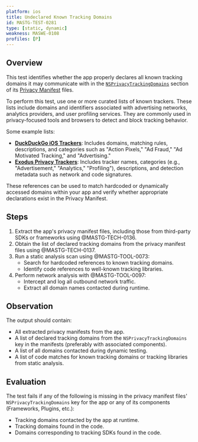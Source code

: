 ```yaml
---
platform: ios
title: Undeclared Known Tracking Domains
id: MASTG-TEST-0281
type: [static, dynamic]
weakness: MASWE-0108
profiles: [P]
---
```


## Overview

This test identifies whether the app properly declares all known tracking domains it may communicate with in the [`NSPrivacyTrackingDomains`](https://developer.apple.com/documentation/bundleresources/app-privacy-configuration/nsprivacytrackingdomains) section of its [Privacy Manifest](https://developer.apple.com/documentation/bundleresources/privacy_manifest_files) files.

To perform this test, use one or more curated lists of known trackers. These lists include domains and identifiers associated with advertising networks, analytics providers, and user profiling services. They are commonly used in privacy-focused tools and browsers to detect and block tracking behavior.

Some example lists:

- **[DuckDuckGo iOS Trackers](https://github.com/duckduckgo/tracker-blocklists/blob/main/web/v5/ios-tds.json)**: Includes domains, matching rules, descriptions, and categories such as "Action Pixels," "Ad Fraud," "Ad Motivated Tracking," and "Advertising."
- **[Exodus Privacy Trackers](https://reports.exodus-privacy.eu.org/en/trackers/)**: Includes tracker names, categories (e.g., "Advertisement," "Analytics," "Profiling"), descriptions, and detection metadata such as network and code signatures.

These references can be used to match hardcoded or dynamically accessed domains within your app and verify whether appropriate declarations exist in the Privacy Manifest.

## Steps

1. Extract the app's privacy manifest files, including those from third-party SDKs or frameworks using @MASTG-TECH-0136.
2. Obtain the list of declared tracking domains from the privacy manifest files using @MASTG-TECH-0137.
3. Run a static analysis scan using @MASTG-TOOL-0073:
    - Search for hardcoded references to known tracking domains.
    - Identify code references to well-known tracking libraries.
4. Perform network analysis with @MASTG-TOOL-0097:
    - Intercept and log all outbound network traffic.
    - Extract all domain names contacted during runtime.

## Observation

The output should contain:

- All extracted privacy manifests from the app.
- A list of declared tracking domains from the `NSPrivacyTrackingDomains` key in the manifests (preferably with associated components).
- A list of all domains contacted during dynamic testing.
- A list of code matches for known tracking domains or tracking libraries from static analysis.

## Evaluation

The test fails if any of the following is missing in the privacy manifest files' `NSPrivacyTrackingDomains` key for the app or any of its components (Frameworks, Plugins, etc.):

- Tracking domains contacted by the app at runtime.
- Tracking domains found in the code.
- Domains corresponding to tracking SDKs found in the code.
